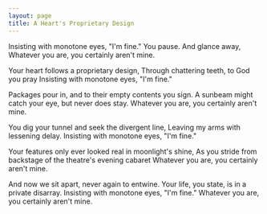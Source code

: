 ```yaml
---
layout: page
title: A Heart's Proprietary Design
---
```


Insisting with monotone eyes, "I'm fine."
You pause. And glance away,
Whatever you are, you certainly aren't mine.

Your heart follows a proprietary design,
Through chattering teeth, to God you pray
Insisting with monotone eyes, "I'm fine."

Packages pour in, and to their empty contents you sign.
A sunbeam might catch your eye, but never does stay.
Whatever you are, you certainly aren't mine.

You dig your tunnel and seek the divergent line,
Leaving my arms with lessening delay.
Insisting with monotone eyes, "I'm fine."

Your features only ever looked real in moonlight's shine,
As you stride from backstage of the theatre's evening cabaret
Whatever you are, you certainly aren't mine.

And now we sit apart, never again to entwine.
Your life, you state, is in a private disarray.
Insisting with monotone eyes, "I'm fine."
Whatever you are, you certainly aren't mine.
